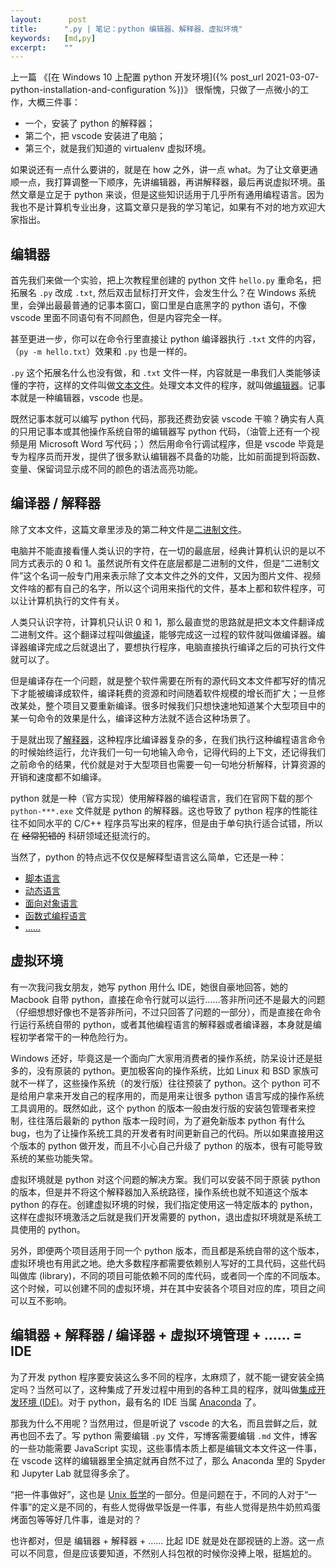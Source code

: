```yaml
---
layout:      post
title:      ".py | 笔记：python 编辑器、解释器、虚拟环境"
keywords:   [md,py]
excerpt:    ""
---
```


上一篇 《[在 Windows 10 上配置 python 开发环境]({% post_url 2021-03-07-python-installation-and-configuration %})》 很惭愧，只做了一点微小的工作，大概三件事：
- 一个，安装了 python 的解释器；
- 第二个，把 vscode 安装进了电脑；
- 第三个，就是我们知道的 virtualenv 虚拟环境。

如果说还有一点什么要讲的，就是在 how 之外，讲一点 what。为了让文章更通顺一点，我打算调整一下顺序，先讲编辑器，再讲解释器，最后再说虚拟环境。虽然文章是立足于 python 来谈，但是这些知识适用于几乎所有通用编程语言。因为我也不是计算机专业出身，这篇文章只是我的学习笔记，如果有不对的地方欢迎大家指出。

## 编辑器

首先我们来做一个实验，把上次教程里创建的 python 文件 `hello.py` 重命名，把拓展名 `.py` 改成 `.txt`, 然后双击鼠标打开文件，会发生什么？在 Windows 系统里，会弹出最最普通的记事本窗口，窗口里是白底黑字的 python 语句，不像 vscode 里面不同语句有不同颜色，但是内容完全一样。

甚至更进一步，你可以在命令行里直接让 python 编译器执行 `.txt` 文件的内容，（`py -m hello.txt`）效果和 `.py` 也是一样的。

`.py` 这个拓展名什么也没有做，和 `.txt` 文件一样，内容就是一串我们人类能够读懂的字符，这样的文件叫做[文本文件](https://zh.wikipedia.org/wiki/%E6%96%87%E6%9C%AC%E6%96%87%E4%BB%B6)。处理文本文件的程序，就叫做[编辑器](https://zh.wikipedia.org/wiki/%E6%96%87%E6%9C%AC%E7%BC%96%E8%BE%91%E5%99%A8)。记事本就是一种编辑器，vscode 也是。

既然记事本就可以编写 python 代码，那我还费劲安装 vscode 干嘛？确实有人真的只用记事本或其他操作系统自带的编辑器写 python 代码，（油管上还有一个视频是用 Microsoft Word 写代码；）然后用命令行调试程序，但是 vscode 毕竟是专为程序员而开发，提供了很多默认编辑器不具备的功能，比如前面提到将函数、变量、保留词显示成不同的颜色的语法高亮功能。

## 编译器 / 解释器

除了文本文件，这篇文章里涉及的第二种文件是[二进制文件](https://en.wikipedia.org/wiki/Binary_file)。

电脑并不能直接看懂人类认识的字符，在一切的最底层，经典计算机认识的是以不同方式表示的 0 和 1。虽然说所有文件在底层都是二进制的文件，但是“二进制文件”这个名词一般专门用来表示除了文本文件之外的文件，又因为图片文件、视频文件啥的都有自己的名字，所以这个词用来指代的文件，基本上都和软件程序，可以让计算机执行的文件有关。

人类只认识字符，计算机只认识 0 和 1，那么最直觉的思路就是把文本文件翻译成二进制文件。这个翻译过程叫做[编译](https://en.wikipedia.org/wiki/Compiler)，能够完成这一过程的软件就叫做编译器。编译器编译完成之后就退出了，要想执行程序，电脑直接执行编译之后的可执行文件就可以了。

但是编译存在一个问题，就是整个软件需要在所有的源代码文本文件都写好的情况下才能被编译成软件，编译耗费的资源和时间随着软件规模的增长而扩大；一旦修改某处，整个项目又要重新编译。很多时候我们只想快速地知道某个大型项目中的某一句命令的效果是什么，编译这种方法就不适合这种场景了。

于是就出现了[解释器](https://en.wikipedia.org/wiki/Interpreter_(computing))，这种程序比编译器复杂的多，在我们执行这种编程语言命令的时候始终运行，允许我们一句一句地输入命令，记得代码的上下文，还记得我们之前命令的结果，代价就是对于大型项目也需要一句一句地分析解释，计算资源的开销和速度都不如编译。

python 就是一种（官方实现）使用解释器的编程语言，我们在官网下载的那个 `python-***.exe` 文件就是 python 的解释器。这也导致了 python 程序的性能往往不如同水平的 C/C++ 程序员写出来的程序，但是由于单句执行适合试错，所以在 ~~经常犯错的~~ 科研领域还挺流行的。

当然了，python 的特点远不仅仅是解释型语言这么简单，它还是一种：
- [脚本语言](https://program-think.blogspot.com/2009/08/why-choose-python-1-script.html)
- [动态语言](https://program-think.blogspot.com/2009/08/why-choose-python-2-dynamic.html)
- [面向对象语言](https://program-think.blogspot.com/2010/08/why-choose-python-3-oop.html)
- [函数式编程语言](https://program-think.blogspot.com/2010/08/why-choose-python-3-oop.html)
- [……](https://program-think.blogspot.com/2010/08/why-choose-python-3-oop.html)

## 虚拟环境

有一次我问我女朋友，她写 python 用什么 IDE，她很自豪地回答，她的 Macbook 自带 python，直接在命令行就可以运行……答非所问还不是最大的问题（仔细想想好像也不是答非所问，不过只回答了问题的一部分），而是直接在命令行运行系统自带的 python，或者其他编程语言的解释器或者编译器，本身就是编程初学者常干的一种危险行为。

Windows 还好，毕竟这是一个面向广大家用消费者的操作系统，防呆设计还是挺多的，没有原装的 python。更加极客向的操作系统，比如 Linux 和 BSD 家族可就不一样了，这些操作系统（的发行版）往往预装了 python。这个 python 可不是给用户拿来开发自己的程序用的，而是用来让很多 python 语言写成的操作系统工具调用的。既然如此，这个 python 的版本一般由发行版的安装包管理者来控制，往往落后最新的 python 版本一段时间，为了避免新版本 python 有什么 bug，也为了让操作系统工具的开发者有时间更新自己的代码。所以如果直接用这个版本的 python 做开发，而且不小心自己升级了 python 的版本，很有可能导致系统的某些功能失常。

虚拟环境就是 python 对这个问题的解决方案。我们可以安装不同于原装 python 的版本，但是并不将这个解释器加入系统路径，操作系统也就不知道这个版本 python 的存在。创建虚拟环境的时候，我们指定使用这一特定版本的 python，这样在虚拟环境激活之后就是我们开发需要的 python，退出虚拟环境就是系统工具使用的 python。

另外，即便两个项目适用于同一个 python 版本，而且都是系统自带的这个版本，虚拟环境也有用武之地。绝大多数程序都需要依赖别人写好的工具代码，这些代码叫做库 (library)，不同的项目可能依赖不同的库代码，或者同一个库的不同版本。这个时候，可以创建不同的虚拟环境，并在其中安装各个项目对应的库，项目之间可以互不影响。

## 编辑器 + 解释器 / 编译器 + 虚拟环境管理 + …… = IDE

为了开发 python 程序要安装这么多不同的程序，太麻烦了，就不能一键安装全搞定吗？当然可以了，这种集成了开发过程中用到的各种工具的程序，就叫做[集成开发环境 (IDE)](https://zh.wikipedia.org/zh-cn/%E9%9B%86%E6%88%90%E5%BC%80%E5%8F%91%E7%8E%AF%E5%A2%83)。对于 python，最有名的 IDE 当属 [Anaconda](https://www.anaconda.com/) 了。

那我为什么不用呢？当然用过，但是听说了 vscode 的大名，而且尝鲜之后，就再也回不去了。写 python 需要编辑 `.py` 文件，写博客需要编辑 `.md` 文件，博客的一些功能需要 JavaScript 实现，这些事情本质上都是编辑文本文件这一件事，在 vscode 这样的编辑器里全搞定就再自然不过了，那么 Anaconda 里的 Spyder 和 Jupyter Lab 就显得多余了。

“把一件事做好”，这也是 [Unix 哲学](https://zh.wikipedia.org/wiki/Unix%E5%93%B2%E5%AD%A6)的一部分。但是问题在于，不同的人对于“一件事”的定义是不同的，有些人觉得做早饭是一件事，有些人觉得是热牛奶煎鸡蛋烤面包等等好几件事，谁是对的？

也许都对，但是 编辑器 + 解释器 + …… 比起 IDE 就是处在鄙视链的上游。这一点可以不同意，但是应该要知道，不然别人抖包袱的时候你没捧上哏，挺尴尬的。
